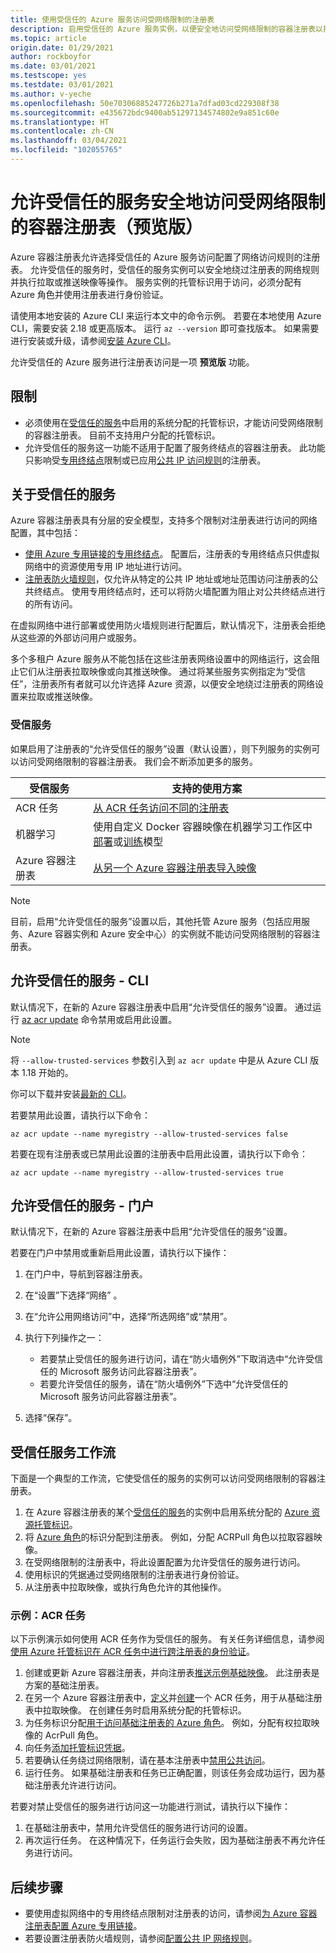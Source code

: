 ```yaml
---
title: 使用受信任的 Azure 服务访问受网络限制的注册表
description: 启用受信任的 Azure 服务实例，以便安全地访问受网络限制的容器注册表以拉取或推送映像
ms.topic: article
origin.date: 01/29/2021
author: rockboyfor
ms.date: 03/01/2021
ms.testscope: yes
ms.testdate: 03/01/2021
ms.author: v-yeche
ms.openlocfilehash: 50e70306885247726b271a7dfad03cd229308f38
ms.sourcegitcommit: e435672bdc9400ab51297134574802e9a851c60e
ms.translationtype: HT
ms.contentlocale: zh-CN
ms.lasthandoff: 03/04/2021
ms.locfileid: "102055765"
---
```

<!--Verified successfully on 02/26/2021-->
# <a name="allow-trusted-services-to-securely-access-a-network-restricted-container-registry-preview"></a>允许受信任的服务安全地访问受网络限制的容器注册表（预览版）

Azure 容器注册表允许选择受信任的 Azure 服务访问配置了网络访问规则的注册表。 允许受信任的服务时，受信任的服务实例可以安全地绕过注册表的网络规则并执行拉取或推送映像等操作。 服务实例的托管标识用于访问，必须分配有 Azure 角色并使用注册表进行身份验证。

请使用本地安装的 Azure CLI 来运行本文中的命令示例。 若要在本地使用 Azure CLI，需要安装 2.18 或更高版本。 运行 `az --version` 即可查找版本。 如果需要进行安装或升级，请参阅[安装 Azure CLI](https://docs.azure.cn/cli/install-azure-cli)。

<!--NOT AVAILABLE ON the Azure Cloud Shell-->

允许受信任的 Azure 服务进行注册表访问是一项 **预览版** 功能。

## <a name="limitations"></a>限制

* 必须使用在[受信任的服务](#trusted-services)中启用的系统分配的托管标识，才能访问受网络限制的容器注册表。 目前不支持用户分配的托管标识。
* 允许受信任的服务这一功能不适用于配置了服务终结点的容器注册表。 此功能只影响受[专用终结点](container-registry-private-link.md)限制或已应用[公共 IP 访问规则](container-registry-access-selected-networks.md)的注册表。 

<!--NOT AVAILABLE ON [service endpoint](container-registry-vnet.md)-->


## <a name="about-trusted-services"></a>关于受信任的服务

Azure 容器注册表具有分层的安全模型，支持多个限制对注册表进行访问的网络配置，其中包括：

* [使用 Azure 专用链接的专用终结点](container-registry-private-link.md)。 配置后，注册表的专用终结点只供虚拟网络中的资源使用专用 IP 地址进行访问。  
* [注册表防火墙规则](container-registry-access-selected-networks.md)，仅允许从特定的公共 IP 地址或地址范围访问注册表的公共终结点。 使用专用终结点时，还可以将防火墙配置为阻止对公共终结点进行的所有访问。

在虚拟网络中进行部署或使用防火墙规则进行配置后，默认情况下，注册表会拒绝从这些源的外部访问用户或服务。 

多个多租户 Azure 服务从不能包括在这些注册表网络设置中的网络运行，这会阻止它们从注册表拉取映像或向其推送映像。 通过将某些服务实例指定为“受信任”，注册表所有者就可以允许选择 Azure 资源，以便安全地绕过注册表的网络设置来拉取或推送映像。 

### <a name="trusted-services"></a>受信服务

如果启用了注册表的“允许受信任的服务”设置（默认设置），则下列服务的实例可以访问受网络限制的容器注册表。 我们会不断添加更多的服务。

|受信服务  |支持的使用方案  |
|---------|---------|
|ACR 任务     | [从 ACR 任务访问不同的注册表](container-registry-tasks-cross-registry-authentication.md)       |
|机器学习 | 使用自定义 Docker 容器映像在机器学习工作区中[部署](../machine-learning/how-to-deploy-custom-docker-image.md)或[训练](../machine-learning/how-to-train-with-custom-image.md)模型 |
|Azure 容器注册表 | [从另一个 Azure 容器注册表导入映像](container-registry-import-images.md#import-from-an-azure-container-registry-in-the-same-ad-tenant) | 

> [!NOTE]
> 目前，启用“允许受信任的服务”设置以后，其他托管 Azure 服务（包括应用服务、Azure 容器实例和 Azure 安全中心）的实例就不能访问受网络限制的容器注册表。

## <a name="allow-trusted-services---cli"></a>允许受信任的服务 - CLI

默认情况下，在新的 Azure 容器注册表中启用“允许受信任的服务”设置。 通过运行 [az acr update](https://docs.azure.cn/cli/acr#az_acr_update) 命令禁用或启用此设置。

> [!NOTE]
> 将 `--allow-trusted-services` 参数引入到 `az acr update` 中是从 Azure CLI 版本 1.18 开始的。
> 
> 你可以下载并安装[最新的 CLI](https://docs.microsoft.com/cli/azure/install-azure-cli)。
>

若要禁用此设置，请执行以下命令：

```azurecli
az acr update --name myregistry --allow-trusted-services false
```

若要在现有注册表或已禁用此设置的注册表中启用此设置，请执行以下命令：

```azurecli
az acr update --name myregistry --allow-trusted-services true
```

## <a name="allow-trusted-services---portal"></a>允许受信任的服务 - 门户

默认情况下，在新的 Azure 容器注册表中启用“允许受信任的服务”设置。 

若要在门户中禁用或重新启用此设置，请执行以下操作：

1. 在门户中，导航到容器注册表。
1. 在“设置”下选择“网络” 。 
1. 在“允许公用网络访问”中，选择“所选网络”或“禁用”。
1. 执行下列操作之一：
    
    <!--CORRECT ON Allow trusted Microsoft services-->
    
    * 若要禁止受信任的服务进行访问，请在“防火墙例外”下取消选中“允许受信任的 Microsoft 服务访问此容器注册表”。 
    * 若要允许受信任的服务，请在“防火墙例外”下选中“允许受信任的 Microsoft 服务访问此容器注册表”。
1. 选择“保存”。

## <a name="trusted-services-workflow"></a>受信任服务工作流

下面是一个典型的工作流，它使受信任的服务的实例可以访问受网络限制的容器注册表。

1. 在 Azure 容器注册表的某个[受信任的服务](#trusted-services)的实例中启用系统分配的 [Azure 资源托管标识](../active-directory/managed-identities-azure-resources/overview.md)。
1. 将 [Azure 角色](container-registry-roles.md)的标识分配到注册表。 例如，分配 ACRPull 角色以拉取容器映像。
1. 在受网络限制的注册表中，将此设置配置为允许受信任的服务进行访问。
1. 使用标识的凭据通过受网络限制的注册表进行身份验证。 
1. 从注册表中拉取映像，或执行角色允许的其他操作。

### <a name="example-acr-tasks"></a>示例：ACR 任务

以下示例演示如何使用 ACR 任务作为受信任的服务。 有关任务详细信息，请参阅[使用 Azure 托管标识在 ACR 任务中进行跨注册表的身份验证](container-registry-tasks-cross-registry-authentication.md)。

1. 创建或更新 Azure 容器注册表，并向注册表[推送示例基础映像](container-registry-tasks-cross-registry-authentication.md#prepare-base-registry)。 此注册表是方案的基础注册表。
1. 在另一个 Azure 容器注册表中，[定义](container-registry-tasks-cross-registry-authentication.md#define-task-steps-in-yaml-file)并[创建](container-registry-tasks-cross-registry-authentication.md#option-2-create-task-with-system-assigned-identity)一个 ACR 任务，用于从基础注册表中拉取映像。 在创建任务时启用系统分配的托管标识。
1. 为任务标识分配[用于访问基础注册表的 Azure 角色](container-registry-tasks-authentication-managed-identity.md#3-grant-the-identity-permissions-to-access-other-azure-resources)。 例如，分配有权拉取映像的 AcrPull 角色。
1. 向任务[添加托管标识凭据](container-registry-tasks-authentication-managed-identity.md#4-optional-add-credentials-to-the-task)。
1. 若要确认任务绕过网络限制，请在基本注册表中[禁用公共访问](container-registry-access-selected-networks.md#disable-public-network-access)。
1. 运行任务。 如果基础注册表和任务已正确配置，则该任务会成功运行，因为基础注册表允许进行访问。

若要对禁止受信任的服务进行访问这一功能进行测试，请执行以下操作：

1. 在基础注册表中，禁用允许受信任的服务进行访问的设置。
1. 再次运行任务。 在这种情况下，任务运行会失败，因为基础注册表不再允许任务进行访问。

## <a name="next-steps"></a>后续步骤

* 要使用虚拟网络中的专用终结点限制对注册表的访问，请参阅[为 Azure 容器注册表配置 Azure 专用链接](container-registry-private-link.md)。
* 若要设置注册表防火墙规则，请参阅[配置公共 IP 网络规则](container-registry-access-selected-networks.md)。

<!--Update_Description: new article about allow access trusted services-->
<!--NEW.date: 03/01/2021-->